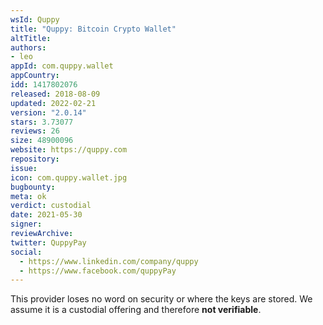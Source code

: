 ```yaml
---
wsId: Quppy
title: "Quppy: Bitcoin Crypto Wallet"
altTitle: 
authors:
- leo
appId: com.quppy.wallet
appCountry: 
idd: 1417802076
released: 2018-08-09
updated: 2022-02-21
version: "2.0.14"
stars: 3.73077
reviews: 26
size: 48900096
website: https://quppy.com
repository: 
issue: 
icon: com.quppy.wallet.jpg
bugbounty: 
meta: ok
verdict: custodial
date: 2021-05-30
signer: 
reviewArchive:
twitter: QuppyPay
social:
  - https://www.linkedin.com/company/quppy
  - https://www.facebook.com/quppyPay
---
```


This provider loses no word on security or where the keys are stored. We assume
it is a custodial offering and therefore **not verifiable**.
